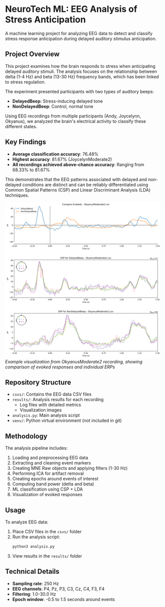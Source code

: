 # NeuroTech ML: EEG Analysis of Stress Anticipation

A machine learning project for analyzing EEG data to detect and classify stress response anticipation during delayed auditory stimulus anticipation.

## Project Overview

This project examines how the brain responds to stress when anticipating delayed auditory stimuli. The analysis focuses on the relationship between delta (1-4 Hz) and beta (13-30 Hz) frequency bands, which has been linked to stress regulation.

The experiment presented participants with two types of auditory beeps:
- **DelayedBeep**: Stress-inducing delayed tone
- **NonDelayedBeep**: Control, normal tone

Using EEG recordings from multiple participants (Andy, Joycelynn, Okyanus), we analyzed the brain's electrical activity to classify these different states.

## Key Findings

- **Average classification accuracy**: 76.48%
- **Highest accuracy**: 81.67% (JoycelynModerate2)
- **All recordings achieved above-chance accuracy**: Ranging from 68.33% to 81.67%

This demonstrates that the EEG patterns associated with delayed and non-delayed conditions are distinct and can be reliably differentiated using Common Spatial Patterns (CSP) and Linear Discriminant Analysis (LDA) techniques.

![EEG Analysis Results](results/OkyanusModerate2/OkyanusModerate2_eeg_analysis.png)
*Example visualization from OkyanusModerate2 recording, showing comparison of evoked responses and individual ERPs*

## Repository Structure

- `csvs/`: Contains the EEG data CSV files
- `results/`: Analysis results for each recording
   - Log files with detailed metrics
   - Visualization images
- `analysis.py`: Main analysis script
- `venv/`: Python virtual environment (not included in git)

## Methodology

The analysis pipeline includes:
1. Loading and preprocessing EEG data
2. Extracting and cleaning event markers
3. Creating MNE Raw objects and applying filters (1-30 Hz)
4. Performing ICA for artifact removal
5. Creating epochs around events of interest
6. Computing band power (delta and beta)
7. ML classification using CSP + LDA
8. Visualization of evoked responses

## Usage

To analyze EEG data:

1. Place CSV files in the `csvs/` folder
2. Run the analysis script:
   ```bash
   python3 analysis.py
   ```
3. View results in the `results/` folder

## Technical Details

- **Sampling rate**: 250 Hz
- **EEG channels**: P4, Pz, P3, C3, Cz, C4, F3, F4
- **Filtering**: 1.0-30.0 Hz
- **Epoch window**: -0.5 to 1.5 seconds around events
